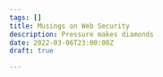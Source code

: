 ```yaml
---
tags: []
title: Musings on Web Security
description: Pressure makes diamonds
date: 2022-03-06T23:00:00Z
draft: true

---
```

